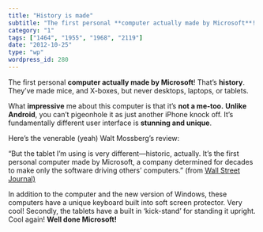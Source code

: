 ```yaml
---
title: "History is made"
subtitle: "The first personal **computer actually made by Microsoft**! That’s **history**. They’ve made mice, a..."
category: "1"
tags: ["1464", "1955", "1968", "2119"]
date: "2012-10-25"
type: "wp"
wordpress_id: 280
---
```

The first personal **computer actually made by Microsoft**! That’s **history**. They’ve made mice, and X-boxes, but never desktops, laptops, or tablets. 

What **impressive** me about this computer is that it’s **not a me-too.** **Unlike Android**, you can’t pigeonhole it as just another iPhone knock off. It’s fundamentally different user interface is **stunning and unique**.

Here’s the venerable (yeah) Walt Mossberg’s review:

> 
“But the tablet I’m using is very different—historic, actually. It’s the first personal computer made by Microsoft, a company determined for decades to make only the software driving others’ computers.” (from [Wall Street Journal)](http://online.wsj.com/article/SB10001424052970204425904578074752984926268.html?mod=djemptech_t)

In addition to the computer and the new version of Windows, these computers have a unique keyboard built into soft screen protector. Very cool! Secondly, the tablets have a built in ‘kick-stand’ for standing it upright. Cool again! **Well done Microsoft!**